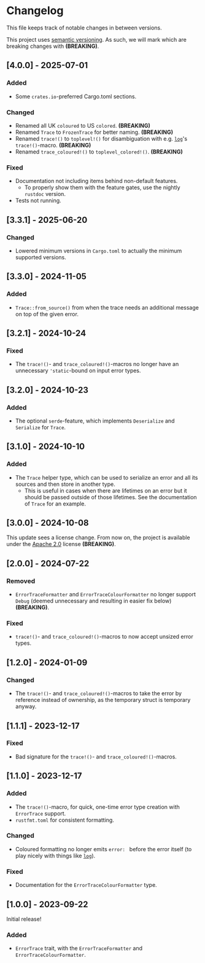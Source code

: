 # Changelog
This file keeps track of notable changes in between versions.

This project uses [semantic versioning](https://semver.org). As such, we will mark which are breaking changes with **(BREAKING)**.

## [4.0.0] - 2025-07-01
### Added
- Some `crates.io`-preferred Cargo.toml sections.

### Changed
- Renamed all UK `coloured` to US `colored`. **(BREAKING)**
- Renamed `Trace` to `FrozenTrace` for better naming. **(BREAKING)**
- Renamed `trace!()` to `toplevel!()` for disambiguation with e.g. [`log`](https://docs.rs/log/latest/log/)'s `trace!()`-macro. **(BREAKING)**
- Renamed `trace_coloured!()` to `toplevel_colored!()`. **(BREAKING)**

### Fixed
- Documentation not including items behind non-default features.
  - To properly show them with the feature gates, use the nightly `rustdoc` version.
- Tests not running.

## [3.3.1] - 2025-06-20
### Changed
- Lowered minimum versions in `Cargo.toml` to actually the minimum supported versions.

## [3.3.0] - 2024-11-05
### Added
- `Trace::from_source()` from when the trace needs an additional message on top of the given error.

## [3.2.1] - 2024-10-24
### Fixed
- The `trace!()`- and `trace_coloured!()`-macros no longer have an unnecessary `'static`-bound on input error types.

## [3.2.0] - 2024-10-23
### Added
- The optional `serde`-feature, which implements `Deserialize` and `Serialize` for `Trace`.

## [3.1.0] - 2024-10-10
### Added
- The `Trace` helper type, which can be used to serialize an error and all its sources and then store in another type.
    - This is useful in cases when there are lifetimes on an error but it should be passed outside of those lifetimes. See the documentation of `Trace` for an example.


## [3.0.0] - 2024-10-08
This update sees a license change. From now on, the project is available under the [Apache 2.0](./LICENSE) license **(BREAKING)**.


## [2.0.0] - 2024-07-22
### Removed
- `ErrorTraceFormatter` and `ErrorTraceColourFormatter` no longer support `Debug` (deemed unnecessary and resulting in easier fix below) **(BREAKING)**.

### Fixed
- `trace!()`- and `trace_coloured!()`-macros to now accept unsized error types.


## [1.2.0] - 2024-01-09
### Changed
- The `trace!()`- and `trace_coloured!()`-macros to take the error by reference instead of ownership, as the temporary struct is temporary anyway.


## [1.1.1] - 2023-12-17
### Fixed
- Bad signature for the `trace!()`- and `trace_coloured!()`-macros.


## [1.1.0] - 2023-12-17
### Added
- The `trace!()`-macro, for quick, one-time error type creation with `ErrorTrace` support.
- `rustfmt.toml` for consistent formatting.

### Changed
- Coloured formatting no longer emits `error: ` before the error itself (to play nicely with things like [`log`](https://crates.io/crates/log)).

### Fixed
- Documentation for the `ErrorTraceColourFormatter` type.


## [1.0.0] - 2023-09-22
Initial release!

### Added
- `ErrorTrace` trait, with the `ErrorTraceFormatter` and `ErrorTraceColourFormatter`.
